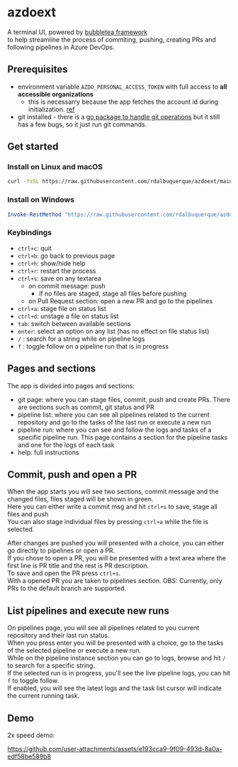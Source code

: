 
# azdoext

A terminal UI, powered by [bubbletea framework](https://github.com/charmbracelet/bubbleteahttps://github.com/charmbracelet/bubbletea)\
to help streamline the process of commiting, pushing, creating PRs and following pipelines in Azure DevOps.

## Prerequisites

- environment variable `AZDO_PERSONAL_ACCESS_TOKEN` with full access to **all accessible organizations**
	- this is necessarry because the app fetches the account id during initialization. [ref](https://medium.com/@shivapatel1102001/get-list-of-organization-from-azure-devops-microsoft-account-861ea29dae93)
- git installed - there is a [go package to handle git operations](https://pkg.go.dev/github.com/go-git/go-git/v5) but it still has a few bugs, so it just run git commands.

## Get started
### Install on Linux and macOS
```bash
curl -fsSL https://raw.githubusercontent.com/rdalbuquerque/azdoext/main/scripts/install.sh | sh
```

### Install on Windows
```powershell
Invoke-RestMethod "https://raw.githubusercontent.com/rdalbuquerque/azdoext/main/scripts/install.ps1" | Invoke-Expression
```

### Keybindings
- `ctrl+c`: quit
- `ctrl+b`: go back to previous page
- `ctrl+h`: show/hide help
- `ctrl+r`: restart the process
- `ctrl+s`: save on any textarea
	- on commit message: push
		- if no files are staged, stage all files before pushing
	- on Pull Request section: open a new PR and go to the pipelines
- `ctrl+a`: stage file on status list
- `ctrl+d`: unstage a file on status list
- `tab`: switch between available sections
- `enter`: select an option on any list (has no effect on file status list)
- `/` : search for a string while on pipeline logs
- `f` : toggle follow on a pipeline run that is in progress

## Pages and sections
The app is divided into pages and sections:
* git page: where you can stage files, commit, push and create PRs. There are sections such as commit, git status and PR
* pipeline list: where you can see all pipelines related to the current repository and go to the tasks of the last run or execute a new run
* pipeline run: where you can see and follow the logs and tasks of a specific pipeline run. This page contains a section for the pipeline tasks and one for the logs of each task
* help: full instructions

## Commit, push and open a PR
When the app starts you will see two sections, commit message and the changed files, files staged will be shown in green.\
Here you can either write a commit msg and hit `ctrl+s` to save, stage all files and push\
You can also stage individual files by pressing `ctrl+a` while the file is selected.

After changes are pushed you will presented with a choice, you can either go directly to pipelines or open a PR.\
If you chose to open a PR, you will be presented with a text area where the first line is PR title and the rest is PR description.\
To save and open the PR press `ctrl+s`.\
With a opened PR you are taken to pipelines section.
OBS: Currently, only PRs to the default branch are supported.

## List pipelines and execute new runs
On pipelines page, you will see all pipelines related to you current repository and their last run status.\
When you press enter you will be presented with a choice, go to the tasks of the selected pipeline or execute a new run.\
While on the pipeline instance section you can go to logs, browse and hit `/` to search for a specific string.\
If the selected run is in progress, you'll see the live pipeline logs, you can hit `f` to toggle follow.\
If enabled, you will see the latest logs and the task list cursor will indicate the current running task.


## Demo

2x speed demo:

https://github.com/user-attachments/assets/e193cca9-9f09-493d-8a0a-edf58be589b8
